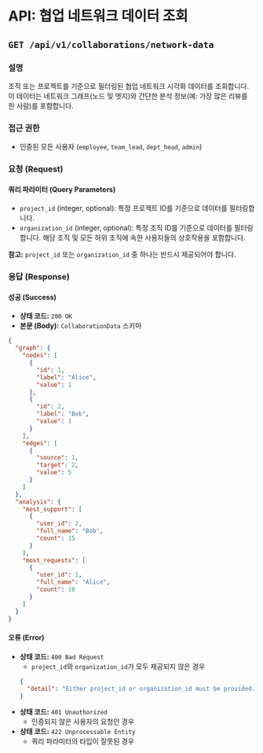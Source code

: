 # API: 협업 네트워크 데이터 조회

## `GET /api/v1/collaborations/network-data`

### 설명
조직 또는 프로젝트를 기준으로 필터링된 협업 네트워크 시각화 데이터를 조회합니다. 이 데이터는 네트워크 그래프(노드 및 엣지)와 간단한 분석 정보(예: 가장 많은 리뷰를 한 사람)를 포함합니다.

### 접근 권한
- 인증된 모든 사용자 (`employee`, `team_lead`, `dept_head`, `admin`)

### 요청 (Request)

#### 쿼리 파라미터 (Query Parameters)
- `project_id` (integer, optional): 특정 프로젝트 ID를 기준으로 데이터를 필터링합니다.
- `organization_id` (integer, optional): 특정 조직 ID를 기준으로 데이터를 필터링합니다. 해당 조직 및 모든 하위 조직에 속한 사용자들의 상호작용을 포함합니다.

**참고:** `project_id` 또는 `organization_id` 중 하나는 반드시 제공되어야 합니다.

### 응답 (Response)

#### 성공 (Success)
- **상태 코드:** `200 OK`
- **본문 (Body):** `CollaborationData` 스키마
```json
{
  "graph": {
    "nodes": [
      {
        "id": 1,
        "label": "Alice",
        "value": 1
      },
      {
        "id": 2,
        "label": "Bob",
        "value": 1
      }
    ],
    "edges": [
      {
        "source": 1,
        "target": 2,
        "value": 5
      }
    ]
  },
  "analysis": {
    "most_support": [
      {
        "user_id": 2,
        "full_name": "Bob",
        "count": 15
      }
    ],
    "most_requests": [
      {
        "user_id": 1,
        "full_name": "Alice",
        "count": 10
      }
    ]
  }
}
```

#### 오류 (Error)
- **상태 코드:** `400 Bad Request`
  - `project_id`와 `organization_id`가 모두 제공되지 않은 경우
  ```json
  {
    "detail": "Either project_id or organization_id must be provided."
  }
  ```
- **상태 코드:** `401 Unauthorized`
  - 인증되지 않은 사용자의 요청인 경우
- **상태 코드:** `422 Unprocessable Entity`
  - 쿼리 파라미터의 타입이 잘못된 경우
